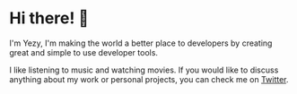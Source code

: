 # Hi there! 👋

I'm Yezy, I'm making the world a better place to developers by creating great and simple to use developer tools.

I like listening to music and watching movies. If you would like to discuss anything about my work or personal projects, you can check me on [Twitter](https://twitter.com/yezyilomo).
